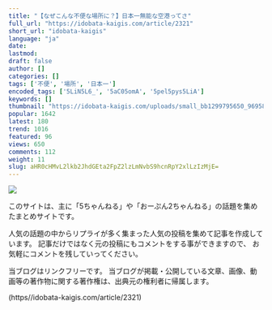 ```yaml
---
title: "【なぜこんな不便な場所に？】日本一無能な空港ってさ"
full_url: "https://idobata-kaigis.com/article/2321"
short_url: "idobata-kaigis"
language: "ja"
date: 
lastmod: 
draft: false
author: []
categories: []
tags: ['不便', '場所', '日本一']
encoded_tags: ['5LiN5L6_', '5aC05omA', '5pel5pys5LiA']
keywords: []
thumbnail: "https://idobata-kaigis.com/uploads/small_bb1299795650_96958890de.jpg"
popular: 1642
latest: 180
trend: 1016
featured: 96
views: 650
comments: 112
weight: 11
slug: aHR0cHMvL2lkb2JhdGEta2FpZ2lzLmNvbS9hcnRpY2xlLzIzMjE=
---
```


![](https://idobata-kaigis.com/uploads/small_bb1299795650_96958890de.jpg)

<div><p class=''>このサイトは、主に「5ちゃんねる」や「おーぷん2ちゃんねる」の話題を集めたまとめサイトです。</p><p>人気の話題の中からリプライが多く集まった人気の投稿を集めて記事を作成しています。 記事だけではなく元の投稿にもコメントをする事ができますので、 お気軽にコメントを残していってください。</p><p class=''>当ブログはリンクフリーです。 当ブログが掲載・公開している文章、画像、動画等の著作物に関する著作権は、出典元の権利者に帰属します。</p></div>

(https//idobata-kaigis.com/article/2321)
